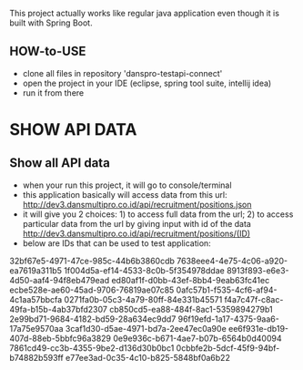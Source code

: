 This project actually works like regular java application even though it is built with Spring Boot.

## HOW-to-USE
- clone all files in repository 'danspro-testapi-connect'
- open the project in your IDE (eclipse, spring tool suite, intellij idea)
- run it from there

# SHOW API DATA
## Show all API data
- when your run this project, it will go to console/terminal
- this application basically will access data from this url: http://dev3.dansmultipro.co.id/api/recruitment/positions.json
- it will give you 2 choices: 1) to access full data from the url; 2) to access particular data from the url by giving input with id of the data http://dev3.dansmultipro.co.id/api/recruitment/positions/(ID)
- below are IDs that can be used to test application:

32bf67e5-4971-47ce-985c-44b6b3860cdb
7638eee4-4e75-4c06-a920-ea7619a311b5
1f004d5a-ef14-4533-8c0b-5f354978ddae
8913f893-e6e3-4d50-aaf4-94f8eb479ead
ed80af1f-d0bb-43ef-8bb4-9eab63fc41ec
ecbe528e-ae60-45ad-9706-76819ae07c85
0afc57b1-f535-4cf6-af94-4c1aa57bbcfa
0271fa0b-05c3-4a79-80ff-84e331b45571
f4a7c47f-c8ac-49fa-b15b-4ab37bfd2307
cb850cd5-ea88-484f-8ac1-5359894279b1
2e99bd71-9684-4182-bd59-28a634ec9dd7
96f19efd-1a17-4375-9aa6-17a75e9570aa
3caf1d30-d5ae-4971-bd7a-2ee47ec0a90e
ee6f931e-db19-407d-88eb-5bbfc96a3829
0e9e936c-b671-4ae7-b07b-6564b0d40094
7861cd49-cc3b-4355-9be2-d136d30b0bc1
0cbbfe2b-5dcf-45f9-94bf-b74882b593ff
e77ee3ad-0c35-4c10-b825-5848bf0a6b22
